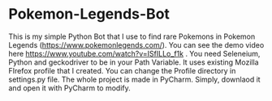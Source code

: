# Pokemon-Legends-Bot
This is my simple Python Bot that I use to find rare Pokemons in Pokemon Legends (https://www.pokemonlegends.com/). You can see the demo video here https://www.youtube.com/watch?v=ISfILLo_f1k . 
You need Seleneium, Python and geckodriver to be in your Path Variable.
It uses existing Mozilla FIrefox profile that I created. You can change the Profile directory in settings.py file.
The whole project is made in PyCharm. Simply, downlaod it and open it with PyCharm to modify.
